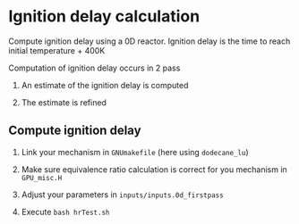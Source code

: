 # Ignition delay calculation

Compute ignition delay using a 0D reactor. Ignition delay is the time to reach initial temperature + 400K


Computation of ignition delay occurs in 2 pass

1. An estimate of the ignition delay is computed

2. The estimate is refined

## Compute ignition delay 

1. Link your mechanism in `GNUmakefile` (here using `dodecane_lu`)

2. Make sure equivalence ratio calculation is correct for you mechanism in `GPU_misc.H`

3. Adjust your parameters in `inputs/inputs.0d_firstpass`

4. Execute `bash hrTest.sh` 
